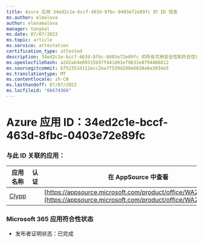 ```yaml
---
title: Azure 应用 34ed2c1e-bccf-463d-8fbc-0403e72e89fc 的 ID 信息
ms.author: elmalova
author: elenamalova
manager: tonybal
ms.date: 07/07/2022
ms.topic: article
ms.service: attestation
certification_type: attested
description: 34ed2c1e-bccf-463d-8fbc-0403e72e89fc 的所有可用安全性和符合性信息。
ms.openlocfilehash: a2d2ab4e69315b97f441d91ef9631e8794486812
ms.sourcegitcommit: b752351d112ecc2ea7f539d200e6638a6a3034e5
ms.translationtype: MT
ms.contentlocale: zh-CN
ms.lasthandoff: 07/07/2022
ms.locfileid: "66674366"
---
```

# <a name="azure-app-id-34ed2c1e-bccf-463d-8fbc-0403e72e89fc"></a>Azure 应用 ID：34ed2c1e-bccf-463d-8fbc-0403e72e89fc


### <a name="apps-associated-with-this-id"></a>与此 ID 关联的应用：
| **应用名称** | **认证** | **在 AppSource 中查看** |
|--------------|---------------|-----------------------|
| [Clypp](../forward/WA200003621.md) |  | [https://appsource.microsoft.com/product/office/WA200003621](https://appsource.microsoft.com/product/office/WA200003621) |

### <a name="microsoft-365-app-compliance-status"></a>Microsoft 365 应用符合性状态
- 发布者证明状态：已完成

